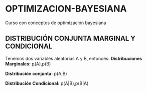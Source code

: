 # OPTIMIZACION-BAYESIANA
Curso con conceptos de optimización bayesiana
## DISTRIBUCIÓN CONJUNTA MARGINAL Y CONDICIONAL
Tenemos dos variables aleatorias A y B, entonces:
**Distribuciones Marginales:** p(A),p(B)

**Distribución conjunta:** p(A,B)

**Distribución Condicional:** p(A|B),p(B|A)
